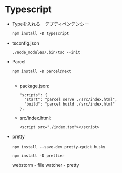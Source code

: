 # Typescript
- Typeを入れる　デブディペンデンシー

      npm install -D typescript

- tsconfig.json

      ./node_modules/.bin/tsc --init

- Parcel

      npm install -D parcel@next
      　
  - package.json:

        "scripts": {
          "start": "parcel serve ./src/index.html",
          "build": "parcel build ./src/index.html"
        },
  
  - src/index.html:
  
        <script src="./index.tsx"></script>

- pretty

      npm install --save-dev pretty-quick husky　
      
      npm install -D prettier
      
  webstorm - file watcher - pretty
